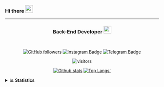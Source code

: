 ### Hi there <img height="25" width="25"  src="https://camo.githubusercontent.com/35d3d11359a49bf12aebb834cc13fd81b95eff4e/68747470733a2f2f6d656469612e67697068792e636f6d2f6d656469612f6876524a434c467a6361737252346961377a2f67697068792e676966">

<hr>

<div align="center">
  
### Back-End Developer <img height="25" src="https://camo.githubusercontent.com/40dff491d4e8123af55298ef908faedb66c463e5/68747470733a2f2f6d656469612e67697068792e636f6d2f6d656469612f57556c706c634d704f43456d5447427442572f67697068792e676966">
 
</div>

<br>

<div align="center">

[![GitHub followers](https://img.shields.io/github/followers/hanifazzuhdi?label=Follow&style=social)](https://github.com/hanifazzuhdi/?tab=follow) 
[![Instagram Badge](https://img.shields.io/badge/-hanifazzuhdi-blue?style=social&logo=Instagram&link=https://www.instagram.com/hnfhanif52/)](https://www.instagram.com/hnfhanif52/)
[![Telegram Badge](https://img.shields.io/badge/-hanifazzuhdi-blue?style=social&logo=telegram&link=https://www.t.me/hanif0198/)](https://www.t.me/hanif0198/) 

![visitors](https://visitor-badge.glitch.me/badge?page_id=hanifazzuhdi.hanifazzuhdi)

[![Github stats](https://github-readme-stats.vercel.app/api?username=hanifazzuhdi&count_private=true&title_color=333&text_color=777&show_icons=true&icon_color=333&line_height=20px)](https://github.com/hanifazzuhdi)
[![Top Langs'](https://github-readme-stats.vercel.app/api/top-langs/?username=hanifazzuhdi&layout=compact)](https://github.com/hanifazzuhdi) 

 </div>
 
<details>
  <summary><b> 📊 Statistics </b></summary>
  
  <br/>
  
  <!--START_SECTION:waka-->
![Lines of code](https://img.shields.io/badge/From%20Hello%20World%20I%27ve%20Written-7.0%20million%20lines%20of%20code-blue)

**🐱 My Github Data** 

> 🏆 468 Contributions in the Year 2021
 > 
> 📦 254.8 kB Used in Github's Storage 
 > 
> 🚫 Not Opted to Hire
 > 
> 📜 22 Public Repositories 
 > 
> 🔑 16 Private Repositories  
 > 
**I'm an Early 🐤** 

```text
🌞 Morning    278 commits    ██████████░░░░░░░░░░░░░░░   42.25% 
🌆 Daytime    230 commits    ████████░░░░░░░░░░░░░░░░░   34.95% 
🌃 Evening    119 commits    ████░░░░░░░░░░░░░░░░░░░░░   18.09% 
🌙 Night      31 commits     █░░░░░░░░░░░░░░░░░░░░░░░░   4.71%

```
📅 **I'm Most Productive on Tuesday** 

```text
Monday       89 commits     ███░░░░░░░░░░░░░░░░░░░░░░   13.53% 
Tuesday      128 commits    ████░░░░░░░░░░░░░░░░░░░░░   19.45% 
Wednesday    104 commits    ████░░░░░░░░░░░░░░░░░░░░░   15.81% 
Thursday     112 commits    ████░░░░░░░░░░░░░░░░░░░░░   17.02% 
Friday       80 commits     ███░░░░░░░░░░░░░░░░░░░░░░   12.16% 
Saturday     84 commits     ███░░░░░░░░░░░░░░░░░░░░░░   12.77% 
Sunday       61 commits     ██░░░░░░░░░░░░░░░░░░░░░░░   9.27%

```


📊 **This Week I Spent My Time On** 

```text
⌚︎ Time Zone: Asia/Jakarta

💬 Programming Languages: 
Blade Template           16 hrs 12 mins      ████████████░░░░░░░░░░░░░   48.15% 
PHP                      15 hrs 27 mins      ███████████░░░░░░░░░░░░░░   45.94% 
SCSS                     46 mins             ░░░░░░░░░░░░░░░░░░░░░░░░░   2.33% 
HTML                     32 mins             ░░░░░░░░░░░░░░░░░░░░░░░░░   1.63% 
Other                    22 mins             ░░░░░░░░░░░░░░░░░░░░░░░░░   1.13%

🔥 Editors: 
VS Code                  33 hrs 39 mins      █████████████████████████   100.0%

💻 Operating System: 
Mac                      33 hrs 39 mins      █████████████████████████   100.0%

```


 Last Updated on 08/08/2021
<!--END_SECTION:waka-->
</details>

